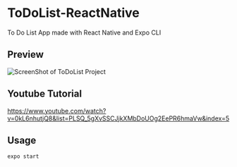 # ToDoList-ReactNative
To Do List App made with React Native and Expo CLI

## Preview

![ScreenShot of ToDoList Project](https://i.ibb.co/MgMdqKs/toDoList.jpg)

## Youtube Tutorial

https://www.youtube.com/watch?v=0kL6nhutjQ8&list=PLSQ_5gXvSSCJjkXMbDoUOg2EePR6hmaVw&index=5

## Usage

```bash
expo start
```
